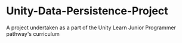 # Unity-Data-Persistence-Project
A project undertaken as a part of the Unity Learn Junior Programmer pathway's curriculum
